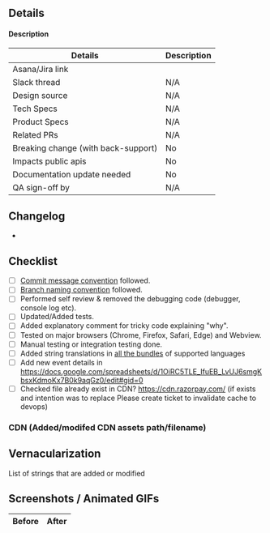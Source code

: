 ## Details

#### Description

<!-- PR Description -->

| Details                             | Description                               |
| ----------------------------------- | ----------------------------------------- |
| Asana/Jira link                     |                                           |
| Slack thread                        | N/A                                       |
| Design source                       | N/A                                       |
| Tech Specs                          | N/A                                       |
| Product Specs                       | N/A                                       |
| Related PRs                         | N/A                                       |
| Breaking change (with back-support) | No                                        |
| Impacts public apis                 | No                                        |
| Documentation update needed         | No                                        |
| QA sign-off by                      | N/A                                       |

## Changelog

- <!-- ChangeLog -->

## Checklist

- [ ] [Commit message convention](https://www.conventionalcommits.org/en/v1.0.0/) followed.
- [ ] [Branch naming convention](https://dev.to/couchcamote/git-branching-name-convention-cch) followed.
- [ ] Performed self review & removed the debugging code (debugger, console log etc).
- [ ] Updated/Added tests.
- [ ] Added explanatory comment for tricky code explaining "why".
- [ ] Tested on major browsers (Chrome, Firefox, Safari, Edge) and Webview.
- [ ] Manual testing or integration testing done.
- [ ] Added string translations in [all the bundles](https://github.com/razorpay/static/tree/master/src/i18n-bundles/checkout) of supported languages
- [ ] Add new event details in https://docs.google.com/spreadsheets/d/1OiRC5TLE_IfuEB_LvUJ6smgKbsxKdmoKx7B0k9aqGz0/edit#gid=0
- [ ] Checked file already exist in CDN? https://cdn.razorpay.com/<filename> (if exists and intention was to replace Please create ticket to invalidate cache to devops)

### CDN (Added/modifed CDN assets path/filename)

<!-- e.g. /bank/ABC.gif -->
<!-- e.g. /walnut369.gif -->

## Vernacularization

List of strings that are added or modified

## Screenshots / Animated GIFs

| Before | After |
| ------ | ----- |
